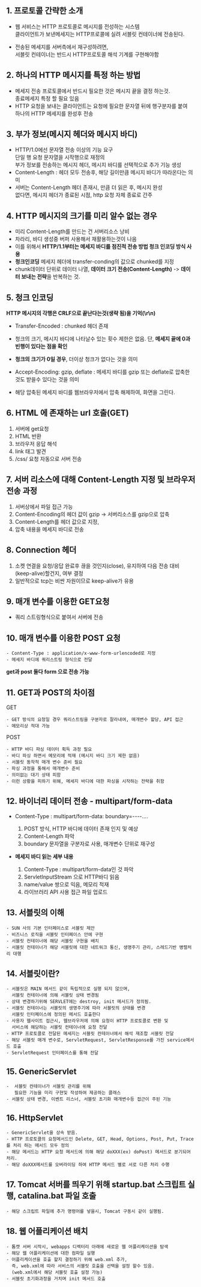 ## 1. 프로토콜 간략한 소개

  - 웹 서비스는 HTTP 프로토콜로 메시지를 전성하는 시스템  
    클라이언트가 보낸메세지는 HTTP프로콜에 실려 서블릿 컨테이너에 전송된다.

  - 전송된 메세지를 서버측에서 재구성하려면,   
    서블릿 컨테이너는 반드시 HTTP프로토콜 해석 기계를 구현해야함

## 2. 하나의 HTTP 메시지를 특정 하는 방법

  - 메세지 전송 프로토콜에서 반드시 필요한 것은 메시지 끝을 결정 하는것.  
    종료메세지 특정 할 필요 있음
  - HTTP 요청을 보내는 클라이언트는 요청에 필요한 문자열 뒤에 행구분자를 붙여  
    하나의 HTTP 메세지를 완성후 전송
    
## 3. 부가 정보(메시지 헤더와 메시지 바디)
  
  - HTTP/1.0에선 문자열 전송 이상의 기능 요구  
    단일 행 요청 문자열을 시작행으로 재정의  
    부가 정보를 전송하는 메시지 헤더, 메시지 바디를 선택적으로 추가 기능 생성  
  - Content-Length : 헤더 모두 전송후, 해당 길이만큼 메시지 바디가 따라온다는 의미  
  - 서버는 Content-Length 헤더 존재시, 만큼 더 읽은 후, 메시지 완성  
    없다면, 메시지 헤더가 종료된 시점, http 요청 자체 종료로 간주  
 
## 4. HTTP 메시지의 크기를 미리 알수 없는 경우
    
  - 미리 Content-Length를 만드는 건 서버리소스 낭비
  - 차라리, 바디 생성중 버퍼 사용해서 재활용하는것이 나음
  - 이를 위해서 **HTTP/1.1부터는 메세지 바디를 점진적 전송 방법 청크 인코딩 방식 사용**
  - **청크인코딩** 메세지 헤더에 transfer-conding의 값으로 chunked를 지정
  - chunk데이터 단위로 데이터 나열, **데이터 크기 전송(Content-Length)** -> **데이터 보내는 전략**을 반복하는 것.

## 5. 청크 인코딩 

  **HTTP 메시지의 각행은 CRLF으로 끝난다는것(생략 됨)을 기억(\r\n)**
  
  - Transfer-Encoded : chunked 헤더 존재  
  - 청크의 크기, 메시지 바디에 나타날수 있는 횟수 제한은 없음. 단, **메세지 끝에 0과 빈행이 있다는 점을 확인**

  - **청크의 크기가 0일 경우**, 더이상 청크가 없다는 것을 의미

  - Accept-Encoding: gzip, deflate : 메세지 바디를 gzip 또는 deflate로 압축한 것도 받을수 있다는 것을 의미

  - 해당 압축된 메세지 바디를 웹브라우저에서 압축 해제하여, 화면을 그린다.

## 6. HTML 에 존재하는 url 호출(GET)
  
  1. 서버에 get요청 
  2. HTML 반환
  3. 브라우저 응답 해석
  4. link 태그 발견
  5. /css/ 요청 자동으로 서버 전송

## 7. 서버 리소스에 대해 Content-Length 지정 및 브라우저 전송 과정 
   
  1. 서버상에서 파일 접근 가능
  2. Content-Encoding의 헤더 값이 gzip -> 서버리소스를 gzip으로 압축
  3. Content-Length를 헤더 값으로 지정,
  4. 압축 내용을 메세지 바디로 전송

## 8. Connection 헤더
  
  1. 소켓 연결을 요청/응답 완료후 끊을 것인지(close), 유지하여 다음 전송 대비(keep-alive)할건지, 여부 결정
  2. 일반적으로 tcp는 비싼 자원이므로 keep-alive가 유용

## 9. 매개 변수를 이용한 GET요청
  
  - 쿼리 스트링형식으로 붙여서 서버에 전송

## 10. 매개 변수를 이용한 POST 요청
  
    - Content-Type : application/x-www-form-urlencoded로 지정 
    - 메세지 바디에 쿼리스트링 형식으로 전달

**get과 post 둘다 form 으로 전송 가능**

## 11. GET과 POST의 차이점

  GET
  
    - GET 방식의 요청일 경우 쿼리스트링을 구분자로 잘라내여, 매개변수 할당, API 접근
    - 메모리상 적대 가능  

  POST

    - HTTP 바디 파싱 데이터 획득 과정 필요
    - 바디 파싱 하면서 메모리에 적재 (메시지 바디 크기 제한 없음)
    - 서블릿 동작적 매개 변수 준비 필요
    - 파싱 과정을 통해서 매개변수 준비
    - 의미없는 대기 상태 피함
    - 이런 상황을 피하기 위해, 메세지 바디에 대한 파싱을 시작하는 전략을 취함

## 12. 바이너리 데이터 전송 - multipart/form-data
  
  - Content-Type : multipart/form-data: boundary=----....
  
      1. POST 방식, HTTP 바디에 데이터 존재 인지 및 예상
      2. Content-Length 파악
      3. boundary 문자열을 구분자로 사용, 매개변수 단위로 재구성
  
  - **메세지 바디 읽는 세부 내용**
  
      1. Content-Type : multipart/form-data인 것 파악
      2. ServletInputStream 으로 HTTP바디 읽음
      3. name/value 쌍으로 익음, 메모리 적재
      4. 라이브러리 API 사용 접근 파일 업로드

## 13. 서블릿의 이해
    
    - SUN 사의 기본 인터페이스로 서블릿 제안
    - 비즈니스 로직을 서블릿 인터페이스 안에 구현
    - 서블릿 컨테이너에 해당 서블릿 구현을 배치  
    - 서블릿 컨테이너가 해당 서블릿에 대한 네트워크 통신, 생명주기 관리, 스레드기반 병렬처리 대행 
    
## 14. 서블릿이란?
    
    - 서블릿은 MAIN 메서드 같이 독립적으로 실행 되지 않으며,   
      서블릿 컨테이너에 의해 서블릿 상태 변경됨
    - 상태 변경하기위해 SERVLET에는 destroy, init 메서드가 정의됨.
    - 서블릿 컨테이너는 서블릿의 생명주기에 따라 서블릿의 상태를 변경  
      서블릿 인터페이스에 정의된 메서드 호출한다
    - 사용자 웹사이트 접근시, 웹브라우저에 의해 요청이 HTTP 프로토콜로 변환 및   
      서비스에 해당하는 서블릿 컨테이너에 요청 전달
    - HTTP 프로토콜로 전달된 메세지는 서블릿 컨테이너에서 해석 재조합 서블릿 전달
    - 해당 서블릿 매개 변수로, ServletRequest, ServletResponse를 가진 service메서드 호출
    - ServletRequest 인터페이스를 통해 전달
    
## 15. GenericServlet
    -  서블릿 컨테이너가 서블릿 관리를 위해   
       필요한 기능을 미리 구현및 작성하여 제공하는 클래스  
    - 서블릿 상태 변경, 이벤트 리스너, 서블릿 초기화 매개변수등 접근이 주된 기능
    
## 16. HttpServlet
    - GenericServlet을 상속 받음.
    - HTTP 프로토콜의 요청메서드인 Delete, GET, Head, Options, Post, Put, Trace를 처리 하는 메서드 모두 정의
    - 해당 메서드는 HTTP 요청 메서드에 의해 해당 doXXX(ex) doPost) 메서드로 분기되어 처리.
    - 해당 doXXX메서드를 오버라이딩 하여 HTTP 메서드 별로 서로 다른 처리 수행
    
## 17. Tomcat 서버를 띄우기 위해 startup.bat 스크립트 실행, catalina.bat 파일 호출
    - 해당 스크립트 파일에 추가 명령어를 넣을시, Tomcat 구동시 같이 실행됨.
    
## 18. 웹 어플리케이션 배치
    - 톰캣 서버 시작시, webapps 디렉터리 아래에 새로운 웹 어플리케이션을 탐색
    - 해당 웹 어플리케이션에 대한 컴파일 실행
    - 어플리케이션을 호출 할지 결정하기 위해 web.xml 추가,  
      즉, web.xml에 따라 서비스의 서블릿 호출을 선택을 설정 할수 있음.
      (web.xml에서 해당 서블릿 호출 설정 가능)
    - 서블릿 초기화과정을 거치며 init 메서드 호출
